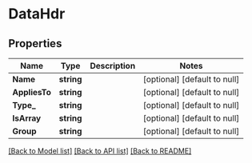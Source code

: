 # DataHdr

## Properties
Name | Type | Description | Notes
------------ | ------------- | ------------- | -------------
**Name** | **string** |  | [optional] [default to null]
**AppliesTo** | **string** |  | [optional] [default to null]
**Type_** | **string** |  | [optional] [default to null]
**IsArray** | **string** |  | [optional] [default to null]
**Group** | **string** |  | [optional] [default to null]

[[Back to Model list]](../README.md#documentation-for-models) [[Back to API list]](../README.md#documentation-for-api-endpoints) [[Back to README]](../README.md)

